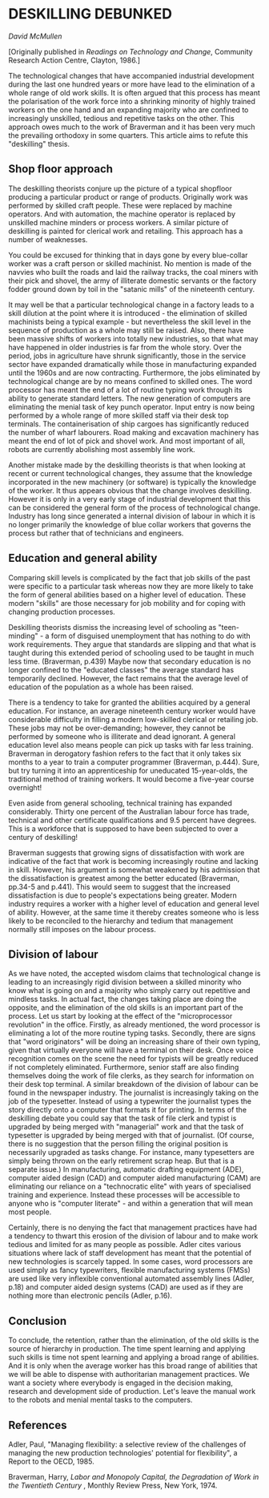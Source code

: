 # DESKILLING DEBUNKED

_David McMullen_

[Originally published in _Readings on Technology and Change_, Community Research Action Centre, Clayton, 1986.]

The technological changes that have accompanied industrial development during the last one hundred years or more have lead to the elimination of a whole range of old work skills. It is often argued that this process has meant the polarisation of the work force into a shrinking minority of highly trained workers on the one hand and an expanding majority who are confined to increasingly unskilled, tedious and repetitive tasks on the other. This approach owes much to the work of Braverman and it has been very much the prevailing orthodoxy in some quarters. This article aims to refute this "deskilling" thesis.

## Shop floor approach

The deskilling theorists conjure up the picture of a typical shopfloor producing a particular product or range of products. Originally work was performed by skilled craft people. These were replaced by machine operators. And with automation, the machine operator is replaced by unskilled machine minders or process workers. A similar picture of deskilling is painted for clerical work and retailing. This approach has a number of weaknesses.

You could be excused for thinking that in days gone by every blue-collar worker was a craft person or skilled machinist. No mention is made of the navvies who built the roads and laid the railway tracks, the coal miners with their pick and shovel, the army of illiterate domestic servants or the factory fodder ground down by toil in the "satanic mills" of the nineteenth century.

It may well be that a particular technological change in a factory leads to a skill dilution at the point where it is introduced - the elimination of skilled machinists being a typical example - but nevertheless the skill level in the sequence of production as a whole may still be raised. Also, there have been massive shifts of workers into totally new industries, so that what may have happened in older industries is far from the whole story. Over the period, jobs in agriculture have shrunk significantly, those in the service sector have expanded dramatically while those in manufacturing expanded until the 1960s and are now contracting. Furthermore, the jobs eliminated by technological change are by no means confined to skilled ones. The word processor has meant the end of a lot of routine typing work through its ability to generate standard letters. The new generation of computers are eliminating the menial task of key punch operator. Input entry is now being performed by a whole range of more skilled staff via their desk top terminals. The containerisation of ship cargoes has significantly reduced the number of wharf labourers. Road making and excavation machinery has meant the end of lot of pick and shovel work. And most important of all, robots are currently abolishing most assembly line work.

Another mistake made by the deskilling theorists is that when looking at recent or current technological changes, they assume that the knowledge incorporated in the new machinery (or software) is typically the knowledge of the worker. It thus appears obvious that the change involves deskilling. However it is only in a very early stage of industrial development that this can be considered the general form of the process of technological change. Industry has long since generated a internal division of labour in which it is no longer primarily the knowledge of blue collar workers that governs the process but rather that of technicians and engineers.

## Education and general ability

Comparing skill levels is complicated by the fact that job skills of the past were specific to a particular task whereas now they are more likely to take the form of general abilities based on a higher level of education. These modern "skills" are those necessary for job mobility and for coping with changing production processes.

Deskilling theorists dismiss the increasing level of schooling as "teen-minding" - a form of disguised unemployment that has nothing to do with work requirements. They argue that standards are slipping and that what is taught during this extended period of schooling used to be taught in much less time. (Braverman, p.439) Maybe now that secondary education is no longer confined to the "educated classes" the average standard has temporarily declined. However, the fact remains that the average level of education of the population as a whole has been raised.

There is a tendency to take for granted the abilities acquired by a general education. For instance, an average nineteenth century worker would have considerable difficulty in filling a modern low-skilled clerical or retailing job. These jobs may not be over-demanding; however, they cannot be performed by someone who is illiterate and dead ignorant. A general education level also means people can pick up tasks with far less training. Braverman in derogatory fashion refers to the fact that it only takes six months to a year to train a computer programmer (Braverman, p.444). Sure, but try turning it into an apprenticeship for uneducated 15-year-olds, the traditional method of training workers. It would become a five-year course overnight!

Even aside from general schooling, technical training has expanded considerably. Thirty one percent of the Australian labour force has trade, technical and other certificate qualifications and 9.5 percent have degrees. This is a workforce that is supposed to have been subjected to over a century of deskilling!

Braverman suggests that growing signs of dissatisfaction with work are indicative of the fact that work is becoming increasingly routine and lacking in skill. However, his argument is somewhat weakened by his admission that the dissatisfaction is greatest among the better educated (Braverman, pp.34-5 and p.441). This would seem to suggest that the increased dissatisfaction is due to people's expectations being greater. Modern industry requires a worker with a higher level of education and general level of ability. However, at the same time it thereby creates someone who is less likely to be reconciled to the hierarchy and tedium that management normally still imposes on the labour process.

## Division of labour

As we have noted, the accepted wisdom claims that technological change is leading to an increasingly rigid division between a skilled minority who know what is going on and a majority who simply carry out repetitive and mindless tasks. In actual fact, the changes taking place are doing the opposite, and the elimination of the old skills is an important part of the process. Let us start by looking at the effect of the "microprocessor revolution" in the office. Firstly, as already mentioned, the word processor is eliminating a lot of the more routine typing tasks. Secondly, there are signs that "word originators" will be doing an increasing share of their own typing, given that virtually everyone will have a terminal on their desk. Once voice recognition comes on the scene the need for typists will be greatly reduced if not completely eliminated. Furthermore, senior staff are also finding themselves doing the work of file clerks, as they search for information on their desk top terminal. A similar breakdown of the division of labour can be found in the newspaper industry. The journalist is increasingly taking on the job of the typesetter. Instead of using a typewriter the journalist types the story directly onto a computer that formats it for printing. In terms of the deskilling debate you could say that the task of file clerk and typist is upgraded by being merged with "managerial" work and that the task of typesetter is upgraded by being merged with that of journalist. (Of course, there is no suggestion that the person filling the original position is necessarily upgraded as tasks change. For instance, many typesetters are simply being thrown on the early retirement scrap heap. But that is a separate issue.) In manufacturing, automatic drafting equipment (ADE), computer aided design (CAD) and computer aided manufacturing (CAM) are eliminating our reliance on a "technocratic elite" with years of specialised training and experience. Instead these processes will be accessible to anyone who is "computer literate" - and within a generation that will mean most people.

Certainly, there is no denying the fact that management practices have had a tendency to thwart this erosion of the division of labour and to make work tedious and limited for as many people as possible. Adler cites various situations where lack of staff development has meant that the potential of new technologies is scarcely tapped. In some cases, word processors are used simply as fancy typewriters, flexible manufacturing systems (FMSs) are used like very inflexible conventional automated assembly lines (Adler, p.18) and computer aided design systems (CAD) are used as if they are nothing more than electronic pencils (Adler, p.16).

## Conclusion

To conclude, the retention, rather than the elimination, of the old skills is the source of hierarchy in production. The time spent learning and applying such skills is time not spent learning and applying a broad range of abilities. And it is only when the average worker has this broad range of abilities that we will be able to dispense with authoritarian management practices. We want a society where everybody is engaged in the decision making, research and development side of production. Let's leave the manual work to the robots and menial mental tasks to the computers.

## References

Adler, Paul, "Managing flexibility: a selective review of the challenges of managing the new production technologies' potential for flexibility", a Report to the OECD, 1985.

Braverman, Harry, _Labor and Monopoly Capital, the Degradation of Work in the Twentieth Century_ , Monthly Review Press, New York, 1974.
